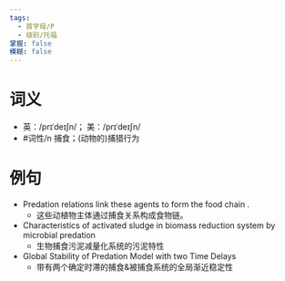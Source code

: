 ```yaml
---
tags:
  - 首字母/P
  - 级别/托福
掌握: false
模糊: false
---
```

# 词义
- 英：/prɪˈdeɪʃn/； 美：/prɪˈdeɪʃn/
- #词性/n  捕食；(动物的)捕猎行为
# 例句
- Predation relations link these agents to form the food chain .
	- 这些动植物主体通过捕食关系构成食物链。
- Characteristics of activated sludge in biomass reduction system by microbial predation
	- 生物捕食污泥减量化系统的污泥特性
- Global Stability of Predation Model with two Time Delays
	- 带有两个确定时滞的捕食&被捕食系统的全局渐近稳定性
